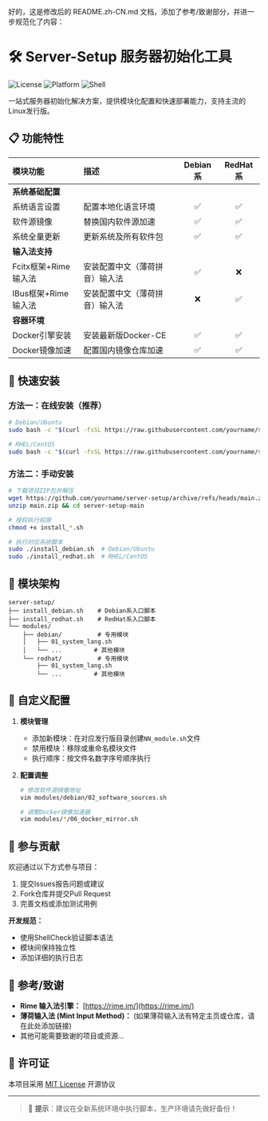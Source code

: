 好的，这是修改后的 README.zh-CN.md 文档，添加了参考/致谢部分，并进一步规范化了内容：


# 🛠️ Server-Setup 服务器初始化工具

<!-- 
建议在此处添加一个横幅图片，例如：
![Server Setup](https://your-image-hosting.com/server-setup-banner.png)
-->

![License](https://img.shields.io/badge/License-MIT-blue)
![Platform](https://img.shields.io/badge/Support-Debian%20|%20Ubuntu%20|%20RHEL%20|%20CentOS-red)
![Shell](https://img.shields.io/badge/Shell-Bash%205.0+-green)

一站式服务器初始化解决方案，提供模块化配置和快速部署能力，支持主流的Linux发行版。

## 📋 功能特性

| 模块功能               | 描述                          | Debian系 | RedHat系 |
| :--------------------- | :---------------------------- | :------: | :------: |
| **系统基础配置**        |                               |          |          |
| 系统语言设置           | 配置本地化语言环境              |    ✅    |    ✅    |
| 软件源镜像             | 替换国内软件源加速              |    ✅    |    ✅    |
| 系统全量更新           | 更新系统及所有软件包            |    ✅    |    ✅    |
| **输入法支持**          |                               |          |          |
| Fcitx框架+Rime输入法   | 安装配置中文（薄荷拼音）输入法      |    ✅    |    ❌    |
| IBus框架+Rime输入法    | 安装配置中文（薄荷拼音）输入法    |    ❌    |    ✅    |
| **容器环境**            |                               |          |          |
| Docker引擎安装         | 安装最新版Docker-CE            |    ✅    |    ✅    |
| Docker镜像加速         | 配置国内镜像仓库加速            |    ✅    |    ✅    |

## 🚀 快速安装

### 方法一：在线安装（推荐）

```bash
# Debian/Ubuntu
sudo bash -c "$(curl -fsSL https://raw.githubusercontent.com/yourname/server-setup/main/install_debian.sh)"

# RHEL/CentOS
sudo bash -c "$(curl -fsSL https://raw.githubusercontent.com/yourname/server-setup/main/install_redhat.sh)"
```

### 方法二：手动安装

```bash
# 下载项目ZIP包并解压
wget https://github.com/yourname/server-setup/archive/refs/heads/main.zip
unzip main.zip && cd server-setup-main

# 授权执行权限
chmod +x install_*.sh

# 执行对应系统脚本
sudo ./install_debian.sh  # Debian/Ubuntu
sudo ./install_redhat.sh  # RHEL/CentOS
```

## 🧩 模块架构

```text
server-setup/
├── install_debian.sh    # Debian系入口脚本
├── install_redhat.sh    # RedHat系入口脚本
└── modules/
    ├── debian/          # 专用模块
    │   ├── 01_system_lang.sh
    │   └── ...         # 其他模块
    └── redhat/          # 专用模块
        ├── 01_system_lang.sh
        └── ...         # 其他模块
```

## 🔧 自定义配置

1.  **模块管理**

    *   添加新模块：在对应发行版目录创建`NN_module.sh`文件
    *   禁用模块：移除或重命名模块文件
    *   执行顺序：按文件名数字序号顺序执行

2.  **配置调整**

    ```bash
    # 修改软件源镜像地址
    vim modules/debian/02_software_sources.sh

    # 调整Docker镜像加速器
    vim modules/*/06_docker_mirror.sh
    ```

## 🤝 参与贡献

欢迎通过以下方式参与项目：

1.  提交Issues报告问题或建议
2.  Fork仓库并提交Pull Request
3.  完善文档或添加测试用例

**开发规范：**

*   使用ShellCheck验证脚本语法
*   模块间保持独立性
*   添加详细的执行日志

## 🙏 参考/致谢

*   **Rime 输入法引擎：** [https://rime.im/](https://rime.im/)
*   **薄荷输入法 (Mint Input Method)：**  (如果薄荷输入法有特定主页或仓库，请在此处添加链接)
*   其他可能需要致谢的项目或资源...

## 📜 许可证

本项目采用 [MIT License](LICENSE) 开源协议

---

> 🌟 **提示**：建议在全新系统环境中执行脚本，生产环境请先做好备份！


